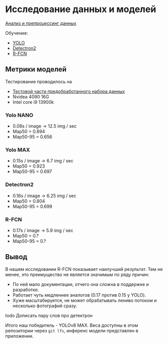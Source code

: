 # Исследование данных и моделей

[Анализ и препроцессинг данных](./preprocess.ipynb)

Обучение:
- [YOLO](./yolo/train_yolo.ipynb)
- [Detectron2](./Detectron2/Readme.md)
- [R-FCN](./r-fcn/rfcn-pretrained.ipynb)

## Метрики моделей

Тестирование проводилось на
- [Тестовой части предобработанного набора данных](https://disk.yandex.ru/d/PcaXzpNr3IUsRg)
- Nvidea 4090 16G
- Intel core i9 13900k

### Yolo NANO

- 0.08s / image -> 12.5 img / sec
- Map50 = 0.894
- Map50-95 = 0.656

### Yolo MAX

- 0.15s / image -> 6.7 img / sec
- Map50 = 0.923
- Map50-95 = 0.697

### Detectron2

- 0.16s / image -> 6.25 img / sec
- Map50 = 0.804
- Map50-95 = 0.699

### R-FCN

- 0.17s / image -> 5.9 img / sec
- Map50 = 0.?
- Map50-95 = 0.?

## Вывод

В нашем исследовании R-FCN показывает наилучший результат. Тем не менее, это преимущество не является значимым по ряду причин:
- По ней мало документации, отчего она сложна в поддержке и разработке.
- Работает чуть медленнее аналогов (0.17 против 0.15 у YOLO).
- Хуже масштабируется, не может обрабатывать лениво потоком и несколько фотографий сразу.

todo Дописать пару слов про детектрон

Итого наш победитель - YOLOv8 MAX. Веса доступны в этом репозитории через `git lfs`, инференс модели представлен в приложении.
